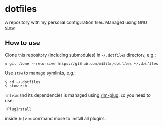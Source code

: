 # dotfiles

A repository with my personal configuration files. Managed using GNU
[stow][stow].

## How to use

Clone this repository (including submodules) in `~/.dotfiles` directory, e.g.:

    $ git clone --recursive https://github.com/m45t3r/dotfiles ~/.dotfiles

Use `stow` to manage symlinks, e.g.:

    $ cd ~/.dotfiles
    $ stow zsh

`(n)vim` and its dependencies is managed using [vim-plug][plug], so you need
to use:

    :PlugInstall

inside `(n)vim` command mode to install all plugins.

[stow]: https://www.gnu.org/software/stow/
[plug]: https://github.com/junegunn/vim-plug
[pctrl]: https://packagecontrol.io/installation
